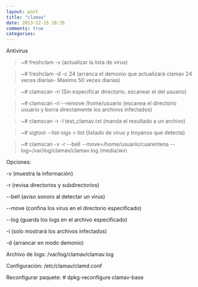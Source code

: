 ```yaml
---
layout: post
title: "clamav"
date: 2013-12-15 18:35
comments: true
categories: 
---
```

Antivirus

>~# freshclam -v (actualizar la lista de virus)

>~# freshclam -d -c 24    (arranca el demonio que actualizará clamav 24 veces diarias- Maximo 50 veces diarias)

>~# clamscan -ri    (Sin especificar directorio, escanear el del usuario)

>~# clamscan -ri --remove /home/usuario  (escanea el directorio usuario y borra directamente los archivos infectados)

>~# clamscan -r -l test_clamav.txt  (manda el resultado a un archivo)

>~# sigtool --list-sigs > list (listado de virus y troyanos que detecta)

>~# clamscan -v -r --bell --move=/home/usuario/cuarentena --log=/var/log/clamav/clamav.log /media/win

Opciones:

-v (muestra la información)

-r  (revisa directorios y subdirectorios)

--bell  (aviso sonoro al detectar un virus)

--move  (confina los virus en el directorio especificado)

--log  (guarda los logs en el archivo especificado)

-i  (solo mostrará los archivos infectados)

-d  (arrancar en modo demonio)

Archivo de logs: /var/log/clamav/clamav.log

Configuración: /etc/clamav/clamd.conf

Reconfigurar paquete: # dpkg-reconfigure clamav-base

